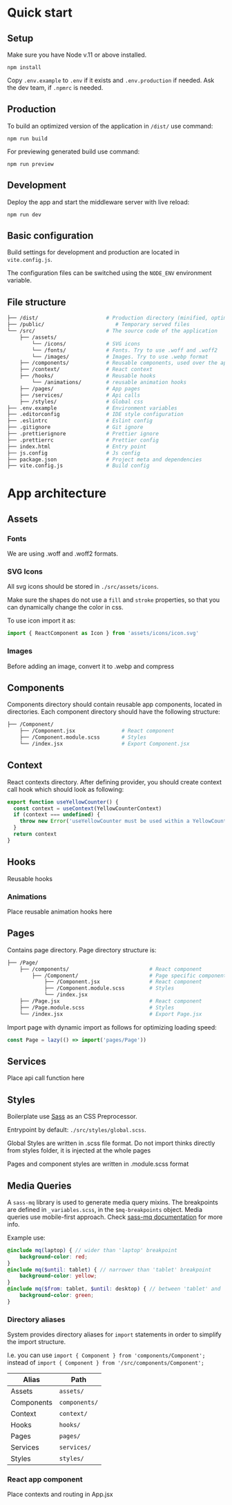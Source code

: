 # Quick start

## Setup

Make sure you have Node v.11 or above installed.

```
npm install
```

Copy `.env.example` to `.env` if it exists and `.env.production` if needed.
Ask the dev team, if `.npmrc` is needed.

## Production

To build an optimized version of the application in `/dist/` use command:

```
npm run build
```

For previewing generated build use command:

```
npm run preview
```

## Development

Deploy the app and start the middleware server with live reload:

```
npm run dev
```

## Basic configuration

Build settings for development and production are located in `vite.config.js`.

The configuration files can be switched using the `NODE_ENV` environment variable.

## File structure

```bash
├── /dist/                      # Production directory (minified, optimized and compiled files)
├── /public/                       # Temporary served files
└── /src/                       # The source code of the application
    ├── /assets/
        └── /icons/             # SVG icons
        └── /fonts/             # Fonts. Try to use .woff and .woff2
        └── /images/            # Images. Try to use .webp format
    ├── /components/            # Reusable components, used over the app
    ├── /context/               # React context
    ├── /hooks/                 # Reusable hooks
        └── /animations/        # reusable animation hooks
    ├── /pages/                 # App pages
    ├── /services/              # Api calls
    ├── /styles/                # Global css
├── .env.example                # Environment variables
├── .editorconfig               # IDE style configuration
├── .eslintrc                   # Eslint config
├── .gitignore                  # Git ignore
├── .prettierignore             # Prettier ignore
├── .prettierrc                 # Prettier config
├── index.html                  # Entry point
├── js.config                   # Js config
├── package.json                # Project meta and dependencies
├── vite.config.js              # Build config
```

# App architecture

## Assets

### Fonts

We are using .woff and .woff2 formats.

### SVG Icons

All svg icons should be stored in `./src/assets/icons`.

Make sure the shapes do not use a `fill` and `stroke` properties, so that you can dynamically change the color in css.

To use icon import it as:

```jsx
import { ReactComponent as Icon } from 'assets/icons/icon.svg'
```

### Images

Before adding an image, convert it to .webp and compress

## Components

Components directory should contain reusable app components, located in directories. Each component directory should have the following structure:

```bash
├── /Component/
    ├── /Component.jsx               # React component
    ├── /Component.module.scss       # Styles
    └── /index.jsx                   # Export Component.jsx
```

## Context

React contexts directory. After defining provider, you should create context call hook which should look as following:

```jsx
export function useYellowCounter() {
  const context = useContext(YellowCounterContext)
  if (context === undefined) {
    throw new Error('useYellowCounter must be used within a YellowCounterProvider')
  }
  return context
}
```

## Hooks

Reusable hooks

### Animations

Place reusable animation hooks here

## Pages

Contains page directory. Page directory structure is:

```bash
├── /Page/
    ├── /components/                          # React component
        ├── /Component/                       # Page specific component
            ├── /Component.jsx                # React component
            ├── /Component.module.scss        # Styles
            └── /index.jsx
    ├── /Page.jsx                             # React component
    ├── /Page.module.scss                     # Styles
    └── /index.jsx                            # Export Page.jsx
```

Import page with dynamic import as follows for optimizing loading speed:

```jsx
const Page = lazy(() => import('pages/Page'))
```

## Services

Place api call function here

## Styles

Boilerplate use [Sass](https://sass-lang.com/) as an CSS Preprocessor.

Entrypoint by default: `./src/styles/global.scss`.

Global Styles are written in .scss file format. Do not import thinks directly from styles folder, it is injected at the whole pages

Pages and component styles are written in .module.scss format

## Media Queries

A `sass-mq` library is used to generate media query mixins. The breakpoints are defined in `_variables.scss`, in the `$mq-breakpoints` object. Media queries use mobile-first approach. Check [sass-mq documentation](https://github.com/sass-mq/sass-mq) for more info.

Example use:
```scss
@include mq(laptop) { // wider than 'laptop' breakpoint
    background-color: red;
}
@include mq($until: tablet) { // narrower than 'tablet' breakpoint
    background-color: yellow;
}
@include mq($from: tablet, $until: desktop) { // between 'tablet' and 'desktop' breakpoints
    background-color: green;
}
```

### Directory aliases

System provides directory aliases for `import` statements in order to simplify the import structure.

I.e. you can use `import { Component } from 'components/Component';` instead of `import { Component } from '/src/components/Component';`

| Alias      | Path          |
|------------|---------------|
| Assets     | `assets/`     |
| Components | `components/` |
| Context    | `context/`    |
| Hooks      | `hooks/`      |
| Pages      | `pages/`      |
| Services   | `services/`   |
| Styles     | `styles/`     |

### React app component

Place contexts and routing in App.jsx
